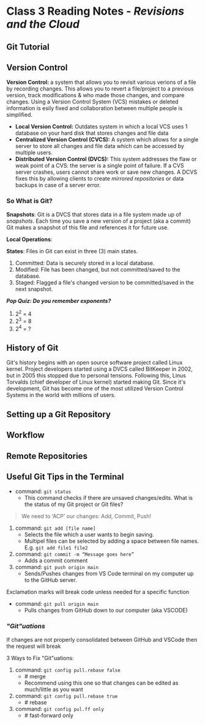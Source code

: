 # Class 3 Reading Notes - *Revisions and the Cloud*

## **Git Tutorial**

## Version Control

**Version Control:** a system that allows you to revisit various verions of a file by recording changes. This allows you to revert a file/project to a previous version, track modifications & who made those changes, and compare changes. Using a Version Control System (VCS) mistakes or deleted information is esily fixed and collaboration between multiple people is simplified.

- **Local Version Control:** Outdates system in which a local VCS uses 1 database on your hard disk that stores changes and file data
- **Centralized Version Control (CVCS):** A system which allows for a single server to store all changes and file data which can be accessed by multiple users.
- **Distributed Version Control (DVCS):** This system addresses the flaw or weak point of a CVS: the server is a single point of failure. If a CVS server crashes, users cannot share work or save new changes. A DCVS fixes this by allowing clients to create *mirrored repositories* or data backups in case of a server error.

### So What is Git?

**Snapshots**: Git is a DVCS that stores data in a file system made up of *snapshots*. Each time you save a new version of a project (aka a commit) Git makes a snapshot of this file and references it for future use.

**Local Operations**:

**States**: Files in Git can exist in three (3) main states.

1. Committed: Data is securely stored in a local database.
2. Modified: File has been changed, but not committed/saved to the database.
3. Staged: Flagged a file's changed version to be committed/saved in the next snapshot.

***Pop Quiz: Do you remember exponents?***

1. 2<sup>2</sup> = 4
2. 2<sup>3</sup> = 8
3. 2<sup>4</sup> = ?

## History of Git

Git's history begins with an open source software project called Linux kernel. Project developers started using a DVCS called BitKeeper in 2002, but in 2005 this stopped due to personal tensions. Following this, Linus Torvalds (chief developer of Linux kernel) started making Git. Since it's development, Git has become one of the most utilized Version Control Systems in the world with millions of users.

## Setting up a Git Repository

## Workflow

## Remote Repositories

## Useful Git Tips in the Terminal

- command: `git status`
    - This command checks if there are unsaved changes/edits. What is the status of my Git project or Git files?

> We need to ‘ACP’ our changes: Add, Commit, Push!

1. command: `git add [file name]`
    - Selects the file which a user wants to begin saving. 
    - Multipel files can be selected by adding a space between file names. E.g. `git add file1 file2`
2. command: `git commit -m “Message goes here”`
    - Adds a commit comment
3. command: `git push origin main`
    - Sends/Pushes changes from VS Code terminal on my computer up to the GitHub server.

Exclamation marks will break code unless needed for a specific function

- command: `git pull origin main`
    - Pulls changes from GitHub down to our computer (aka VSCODE)

### *"Git"uations*

If changes are not properly consolidated between GitHub and VSCode then the request will break

3 Ways to Fix "Git"uations:

1. command: `git config pull.rebase false`
    - \# merge
    - Recommend using this one so that changes can be edited as much/little as you want
2. command: `git config pull.rebase true`
    - \# rebase
3. command: `git config pul.ff only` 
    - \# fast-forward only